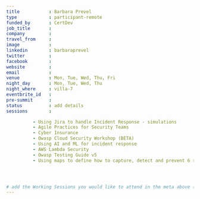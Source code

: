 ```yaml
---
title           : Barbara Prevel
type            : participant-remote
funded_by       : CertDev
job_title       :
company         :
travel_from     :
image           : 
linkedin        : barbaraprevel
twitter         :
facebook        :
website         :
email           :
venue           : Mon, Tue, Wed, Thu, Fri
night_day       : Mon, Tue, Wed, Thu
night_where     : villa-7
eventbrite_id   :
pre-summit      :
status          : add details
sessions        :

          - Using Jira to handle Incident Response - simulations
          - Agile Practices for Security Teams
          - Cyber Insurance
          - Owasp Cloud Security Workshop (BETA)
          - Using AI and ML for incident response
          - AWS Lambda Security
          - Owasp Testing Guide v5
          - Using maps to define how to capture, detect and prevent 6 real-world security incidents




# add the Working Sessions you would like to attend in the meta above (use the session's title) e.g. sessions (one per line): -Security Playbooks Diagrams -Hackathon Daily Sessions
---
```


<!-- put more details about participant here -->
